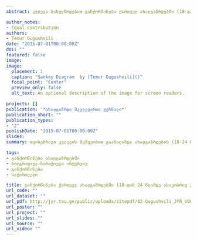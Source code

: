 ```yaml
---
abstract: კვლევა სახელწოდებით განქორწინება ქართველ ახალგაზრდებში (18-დან 24 წლამდე ასაკობრივ ჯგუფში) განხორციელდა თვისებრივი მეთოდის, კერძოდ, ბიოგრაფიულ-ნარატიული ინტერვიუს გამოყენებით 2013-2014 წლებში. კვლევის მიზანს წარმოადგენდა ახალგაზრდებში განქორწინების განმაპირობებელი ფაქტორების იდენტიფიცირება. კვლევითი პროექტის ფარგლებში მიზნის მისაღწევად გამოყენებულია როგორც თვისებრივი კვლევა, ასევე მეორეული მონაცემების ანალიზი. კვლევაში მეორეული მონაცემებისთვის გამოყენებულია საქართველოს სტატისტიკის ეროვნული სამსახურის მონაცემთა ბაზები, მათ შორის 2002 წლის მოსახლეობის საყოველთაო აღწერის შედეგები. იმის დასადგენად, რა დამოკიდებულება აქვს მოსახლეობას განქორწინებისადმი, გამოვიყენე საქართველოს ბარომეტრის 2013 წლის შედეგები სამხრეთი კავკასიის მასშტაბით (სომხეთი, საქართველო, აზერბაიჯანი). მონაცემების გაანალიზების შედეგად შესაძლებელი გახდა პრობლემის მასშტაბურობისა და საზოგადოების პერსპექტივის ჩვენება. სტატიაში განხილულია განქორწინება კანონიკური სამართლის მიხედვით და განქორწინების ისტორიული განვითარების პროცესი საქართველოში. აღნიშნული წყაროების განხილვის მიზანია განქორწინებაზე ისტორიული და რელიგიური გავლენების ჩვენება. თვისებრივი კვლევის მეშვეობით გაანალიზდა ახალგაზრდების (18-24 წელი) განქორწინების ჰიპოთეტური ფაქტორები - წყვილის ქორწინებამდელი და შემდგომი სოციალურ-ეკონომიკური მდგომარეობა, პირველადი და ოჯახური გარემო, ახალგაზრდების ოჯახური თანაცხოვრებისთვის მზაობა, განათლება და კარიერა. შეფასდა თითოეული მათგანის რეალური როლის მნიშვნელობა საკვლევ საკითხთან მიმართებით

author_notes:
- Equal contribution
authors:
- Temur Gugushvili
date: "2015-07-01T00:00:00Z"
doi: ""
featured: false
image: 
image:
  placement: 1
  caption: "Sankey Diagram  by [Temur Gugushvili]()"
  focal_point: "Center"
  preview_only: false
  alt_text: An optional description of the image for screen readers.

projects: []
publication: '*ახალგაზრდა მკვლევართა ჟურნალი*'
publication_short: ""
publication_types:
- "2"
publishDate: "2015-07-01T00:00:00Z"
slides: 
summary: თვისებრივი კვლევის მეშვეობით გაანალიზდა ახალგაზრდების (18-24 წელი) განქორწინების ჰიპოთეტური ფაქტორები - წყვილის ქორწინებამდელი და შემდგომი სოციალურ-ეკონომიკური მდგომარეობა, პირველადი და ოჯახური გარემო, ახალგაზრდების ოჯახური თანაცხოვრებისთვის მზაობა, განათლება და კარიერა.

tags:
- განქორწინება ახალგაზრდებში
- ბიოგრაფიულ-ნარატიული ინტერვიუ
- განქორწინება
- საქართველო

title: განქორწინება ქართველ ახალგაზრდებში (18-დან 24 წლამდე ასაკობრივ ჯგუფში)
url_code: ""
url_dataset: ""
url_pdf: http://jyr.tsu.ge/public/uploads/sitepdf/02-Gugushvili_JYR_VOL01_JUL15.pdf
url_poster: ""
url_project: ""
url_slides: ""
url_source: ""
url_video: ""
---
```

